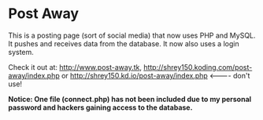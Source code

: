 Post Away
=========

This is a posting page (sort of social media) that now uses PHP and MySQL. It pushes and receives data from 
the database. It now also uses a login system.

Check it out at: http://www.post-away.tk, http://shrey150.koding.com/post-away/index.php or http://shrey150.kd.io/post-away/index.php <---- don't use!

 **Notice: One file (connect.php) has not been included due to my personal password and hackers gaining access to the database.**
